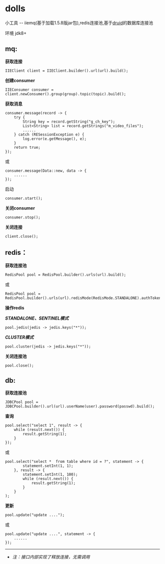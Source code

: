 # dolls
小工具 -- iiemq(基于加载1.5.8版jar包),redis连接池,基于[druid](https://github.com/alibaba/druid)的数据库连接池

环境 jdk8+

## mq:

**获取连接**
```
IIEClient client = IIEClient.builder().url(url).build();
```
**创建consumer**
```
IIEConsumer consumer = client.newConsumer().group(group).topic(topic).build();
```
**获取消息**
```
consumer.message(record -> {
    try {
        String key = record.getString("g_ch_key");
        List<String> list = record.getStrings("m_video_files");
        ......
    } catch (RESessionException e) {
        log.error(e.getMessage(), e);
    }
    return true;
});
```
或
```
consumer.message(Data::new, data -> {
    ......
});
```
启动
```
consumer.start();
```
**关闭consumer**
```
consumer.stop();
```
**关闭连接**
```
client.close();
```
## redis：
**获取连接池**
```
RedisPool pool = RedisPool.builder().urls(url).build();
```
或
```
RedisPool pool = RedisPool.builder().urls(url).redisMode(RedisMode.STANDALONE).authToken("zzq120203").build();
```
**操作redis**

***STANDALONE、SENTINEL模式***
```
pool.jedis(jedis -> jedis.keys("*"));
```
***CLUSTER模式***
```
pool.cluster(jedis -> jedis.keys("*"));
```
**关闭连接池**
```
pool.close();
```
## db:
**获取连接池**
```
JDBCPool pool = JDBCPool.builder().url(url).userName(user).password(passwd).build();
```
**查询**
```
pool.select("select 1", result -> {
    while (result.next()) {
        result.getString(1);
    }
});
```
或
```
pool.select("select *  from table where id = ?", statement -> {
        statement.setInt(1, 1);
    }, result -> {
        statement.setInt(1, 100);
        while (result.next()) {
            result.getString(1);
        }
    }
);
```
**更新**
```
pool.update("update ....");
```
或
```
pool.update("update ....", statement -> {
    ......
});
```


--------------------------
* *注：接口内部实现了释放连接，无需调用*
